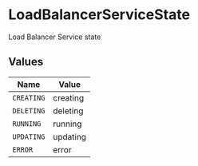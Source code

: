 # LoadBalancerServiceState

Load Balancer Service state


## Values

| Name       | Value      |
| ---------- | ---------- |
| `CREATING` | creating   |
| `DELETING` | deleting   |
| `RUNNING`  | running    |
| `UPDATING` | updating   |
| `ERROR`    | error      |